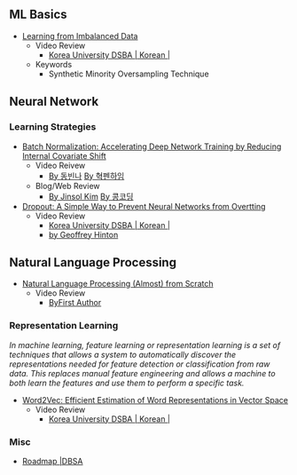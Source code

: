 ## ML Basics
* [Learning from Imbalanced Data](https://www.ele.uri.edu/faculty/he/PDFfiles/ImbalancedLearning.pdf)
  * Video Review
    * [Korea University DSBA | Korean | ](https://www.youtube.com/watch?v=kkJirPwScQQ) 
  * Keywords 
    * Synthetic Minority Oversampling Technique
## Neural Network

### Learning Strategies
* [Batch Normalization: Accelerating Deep Network Training by Reducing Internal Covariate Shift](https://arxiv.org/pdf/1502.03167.pdf)
  * Video Reivew
    * [By 동빈나](https://www.youtube.com/watch?v=58fuWVu5DVU) [By 혁펜하임](https://www.youtube.com/watch?v=m61OSJfxL0U&) 
  * Blog/Web Review
    * [By Jinsol Kim](https://gaussian37.github.io/dl-concept-batchnorm/) [By 콩코딩](https://blog.naver.com/ghdals6864/222446099660)
* [Dropout: A Simple Way to Prevent Neural Networks from Overtting](https://jmlr.org/papers/volume15/srivastava14a.old/srivastava14a.pdf)
  * Video Review
    * [Korea University DSBA | Korean | ](https://www.youtube.com/watch?v=czSKnb4nDu8&t=51s) 
    * [by Geoffrey Hinton](https://www.youtube.com/watch?v=kAwF--GJ-ek)

## Natural Language Processing
* [Natural Language Processing (Almost) from Scratch](https://www.jmlr.org/papers/volume12/collobert11a/collobert11a.pdf)
  * Video Review
    * [ByFirst Author](https://www.youtube.com/watch?v=gskjZ90ma94)  
### Representation Learning
*In machine learning, feature learning or representation learning is a set of techniques that allows a system to automatically discover the representations needed for feature detection or classification from raw data. This replaces manual feature engineering and allows a machine to both learn the features and use them to perform a specific task.*
* [Word2Vec: Efficient Estimation of Word Representations in Vector Space](https://arxiv.org/abs/1301.3781)
  * Video Review
    * [Korea University DSBA | Korean | ](https://www.youtube.com/watch?v=sidPSG-EVDo) 
### Misc
* [Roadmap |DBSA](https://jjerry-k.github.io/blog/paper_roadmap/#paper-reading-roadmap)
